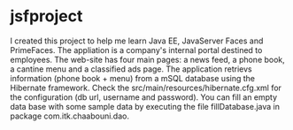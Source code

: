 # jsfproject
I created this project to help me learn Java EE, JavaServer Faces and PrimeFaces. 
The appliation is a company's internal portal destined to employees. 
The web-site has four main pages: a news feed, a phone book, a cantine menu and a classified ads page. 
The application retrievs information (phone book + menu) from a mSQL database using the Hibernate framework. Check the src/main/resources/hibernate.cfg.xml for the configuration (db url, username and password). 
You can fill an empty data base with some sample data by executing the file fillDatabase.java in package com.itk.chaabouni.dao. 
